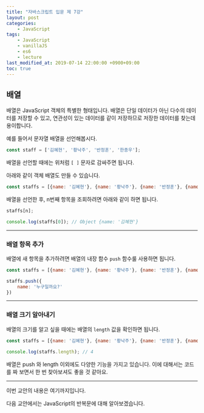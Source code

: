 ```yaml
---
title: "자바스크립트 입문 제 7강"
layout: post
categories:
    - JavaScript
tags:
    - JavaScript
    - vanillaJS
    - es6
    - lecture
last_modified_at: 2019-07-14 22:00:00 +0900+09:00
toc: true
---
```


## 배열

배열은 JavaScript 객체의 특별한 형태입니다. 배열은 단일 데이터가 아닌 다수의 데이터를 저장할 수 있고, 연관성이 있는 데이터를 같이 저장하므로 저장한 데이터를 찾는데 용이합니다.

예를 들어서 문자열 배열을 선언해봅시다.

~~~javascript
const staff = ['김혜현', '황낙주', '반정훈', '한종우'];
~~~

배열을 선언할 때에는 위처럼 `[ ]` 문자로 감싸주면 됩니다.

아래와 같이 객체 배열도 만들 수 있습니다.

~~~javascript
const staffs = [{name: '김혜현'}, {name: '황낙주'}, {name: '반정훈'}, {name: '한종우'}];
~~~

배열을 선언한 후, n번째 항목을 조회하려면 아래와 같이 하면 됩니다.

~~~javascript
staffs[n];

console.log(staffs[0]); // Object {name: '김혜현'}
~~~

---

### 배열 항목 추가

배열에 새 항목을 추가하려면 배열의 내장 함수 `push` 함수룰 사용하면 됩니다.

~~~javascript
const staffs = [{name: '김혜현'}, {name: '황낙주'}, {name: '반정훈'}, {name: '한종우'}];

staffs.push({
    name: '누구일까요?'
})
~~~

---

### 배열 크기 알아내기

배열의 크기를 알고 싶을 때에는 배열의 `length` 값을 확인하면 됩니다.

~~~javascript
const staffs = [{name: '김혜현'}, {name: '황낙주'}, {name: '반정훈'}, {name: '한종우'}];

console.log(staffs.length); // 4
~~~

배열은 push 와 length 이외에도 다양한 기능을 가지고 있습니다. 이에 대해서는 코드를 짜 보면서 한 번 찾아보셔도 좋을 것 같아요.

---

이번 교안의 내용은 여기까지입니다.

다음 교안에서는 JavaScript의 반복문에 대해 알아보겠습니다.
